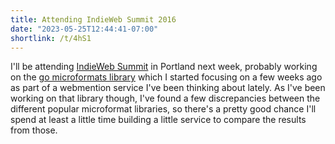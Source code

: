 ```yaml
---
title: Attending IndieWeb Summit 2016
date: "2023-05-25T12:44:41-07:00"
shortlink: /t/4hS1
---
```


I'll be <data class="p-rsvp" value="yes">attending</data> <a rel="in-reply-to" class="u-in-reply-to"
href="http://2016.indieweb.org/">IndieWeb Summit</a> in Portland next week,  probably working on the
[go microformats library](/go/microformats) which I started focusing on a few weeks ago as part of a
webmention service I've been thinking about lately.  As I've been working on that library though,
I've found a few discrepancies between the different popular microformat libraries, so there's a
pretty good chance I'll spend at least a little time building a little service to compare the
results from those.
